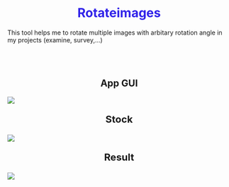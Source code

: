 <h1 align="center" style="color: #3123E9"><b>Rotateimages</b> </h1>
<p>
	This tool helps me to rotate multiple images with arbitary rotation angle in my projects (examine, survey,...)
</p>
<br>
<br>
<div align="center">
	<b --------------------------------------------------------<br></b>
</div>

<h2 align="center"><b>App GUI</b> </h2>
<img src="https://i.imgur.com/O7zjCE8.png">
<br>
<p align="center" style="font-size: 22px"><b>Stock</b> </p>
<img src="https://imgur.com/VOoGiGp.jpg">
<p align="center" style="font-size: 22px"><b>Result</b> </p>
<img src="https://imgur.com/DbhNtM6.jpg">